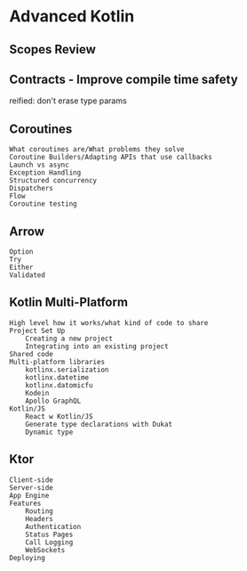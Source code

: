 # Advanced Kotlin

## Scopes Review

## Contracts - Improve compile time safety

reified: don't erase type params

## Coroutines
    What coroutines are/What problems they solve
    Coroutine Builders/Adapting APIs that use callbacks
    Launch vs async
    Exception Handling
    Structured concurrency
    Dispatchers
    Flow
    Coroutine testing

## Arrow
    Option
    Try
    Either
    Validated

## Kotlin Multi-Platform
    High level how it works/what kind of code to share
    Project Set Up
        Creating a new project
        Integrating into an existing project
    Shared code
    Multi-platform libraries
        kotlinx.serialization
        kotlinx.datetime
        kotlinx.datomicfu
        Kodein
        Apollo GraphQL
    Kotlin/JS
        React w Kotlin/JS
        Generate type declarations with Dukat
        Dynamic type

## Ktor
    Client-side
    Server-side
    App Engine
    Features
        Routing
        Headers
        Authentication
        Status Pages
        Call Logging
        WebSockets
    Deploying
